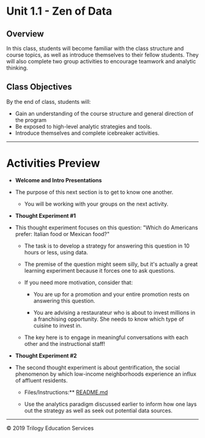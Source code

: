# Unit 1.1 - Zen of Data

## Overview

In this class, students will become familiar with the class structure and course topics, as well as introduce themselves to their fellow students. They will also complete two group activities to encourage teamwork and analytic thinking.

## Class Objectives

By the end of class, students will:

* Gain an understanding of the course structure and general direction of the program
* Be exposed to high-level analytic strategies and tools.
* Introduce themselves and complete icebreaker activities.

- - -

# Activities Preview

* **Welcome and Intro Presentations**
* The purpose of this next section is to get to know one another.

    * You will be working with your groups on the next activity.

* **Thought Experiment #1**
* This thought experiment focuses on this question: "Which do Americans prefer: Italian food or Mexican food?" 

  * The task is to develop a strategy for answering this question in 10 hours or less, using data.

  * The premise of the question might seem silly, but it's actually a great learning experiment because it forces one to ask questions.

  * If you need more motivation, consider that:

    * You are up for a promotion and your entire promotion rests on answering this question.

    * You are advising a restaurateur who is about to invest millions in a franchising opportunity. She needs to know which type of cuisine to invest in.

  * The key here is to engage in meaningful conversations with each other and the instructional staff!

* **Thought Experiment #2**
* The second thought experiment is about gentrification, the social phenomenon by which low-income neighborhoods experience an influx of affluent residents.
  
  * Files/Instructions:** [README.md](Activities/02-Stu_Predict_Gentrification/README.md)

  * Use the analytics paradigm discussed earlier to inform how one lays out the strategy as well as seek out potential data sources.

- - -

© 2019 Trilogy Education Services

